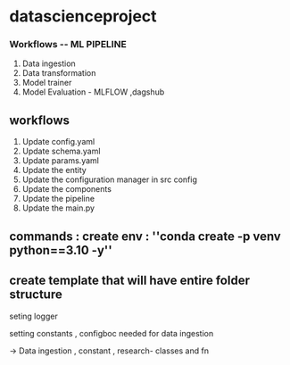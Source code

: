# datascienceproject


### Workflows -- ML PIPELINE
1. Data ingestion
2. Data transformation
3. Model trainer
4. Model Evaluation - MLFLOW ,dagshub

## workflows

1. Update config.yaml
2. Update schema.yaml
3. Update params.yaml
4. Update the entity
5. Update the configuration manager in src config
6. Update the components
7. Update the pipeline 
8. Update the main.py


## commands : create env : ''conda create -p venv python==3.10 -y''

## create template that will have entire folder structure

 seting logger

 setting constants , configboc needed for data ingestion

-> Data ingestion , constant , research- classes and fn

